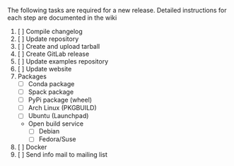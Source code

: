 The following tasks are required for a new release.
Detailed instructions for each step are documented in the wiki

1. [ ] Compile changelog
1. [ ] Update repository
1. [ ] Create and upload tarball
1. [ ] Create GitLab release
1. [ ] Update examples repository
1. [ ] Update website
1. Packages
   - [ ] Conda package
   - [ ] Spack package
   - [ ] PyPi package (wheel)
   - [ ] Arch Linux (PKGBUILD)
   - [ ] Ubuntu (Launchpad)
   - Open build service
     - [ ] Debian
     - [ ] Fedora/Suse
1. [ ] Docker
1. [ ] Send info mail to mailing list

